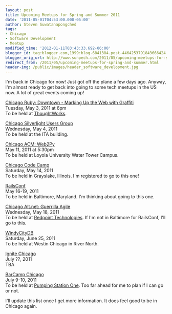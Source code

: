 ```yaml
---
layout: post
title: Upcoming Meetups for Spring and Summer 2011
date: '2011-05-01T04:53:00.000-05:00'
author: Steven Suwatanapongched
tags:
- Chicago
- Software Development
- Meetup
modified_time: '2012-01-11T03:43:33.692-06:00'
blogger_id: tag:blogger.com,1999:blog-6841384.post-4464253791843666424
blogger_orig_url: http://www.sunpech.com/2011/05/upcoming-meetups-for-spring-and-summer.html
redirect_from: /2011/05/upcoming-meetups-for-spring-and-summer.html
header-img: /public/images/header_software_development.jpg
---
```


I'm back in Chicago for now! Just got off the plane a few days ago. Anyway, I'm almost ready to get back into going to some tech meetups in the US now. A lot of great events coming up!

<a href="http://www.meetup.com/ChicagoRuby/events/15462489/">Chicago Ruby: Downtown - Marking Up the Web with Graffiti</a><br />
Tuesday, May 3, 2011 at 6pm<br />
To be held at <a href="http://www.thoughtworks.com/">ThoughtWorks</a>.

<a href="http://chicagosilverlight.eventbrite.com/">Chicago Silverlight Users Group</a><br />
Wednesday, May 4, 2011<br />
To be held at the ITA building.

<a href="http://www.chicagoacm.org/">Chicago ACM: Web2Py</a><br />
May 11, 2011 at 5:30pm<br />
To be held at Loyola University Water Tower Campus.

<a href="http://chicagocodecamp.com/">Chicago Code Camp</a><br />
Saturday, May 14, 2011<br />
To be held in Grayslake, Illinois. I'm registered to go to this one!

<a href="http://en.oreilly.com/rails2011">RailsConf</a><br />
May 16-19, 2011<br />
To be held in Baltimore, Maryland. I'm thinking about going to this one.


<a href="http://chicagoalt.net/event/may-2011-meeting-guerrilla-agile">Chicago Alt.net: Guerrilla Agile</a><br />
Wednesday, May 18, 2011<br />
To be held at <a href="http://www.redpointtech.com/">Redpoint Technologies</a>. If I'm not in Baltimore for RailsConf, I'll go to this.

<a href="http://windycitydb.org/">WindyCityDB</a><br />
Saturday, June 25, 2011<br />
To be held at Westin Chicago in River North.

<a href="http://www.ignitechi.org/">Ignite Chicago</a><br />
July ??, 2011<br />
TBA

<a href="http://barcampchicago.org/">BarCamp Chicago</a><br />
July 9-10, 2011<br />
To be held at <a href="http://pumpingstationone.org/">Pumping Station One</a>. Too far ahead for me to plan if I can go or not.

I'll update this list once I get more information. It does feel good to be in Chicago again.
